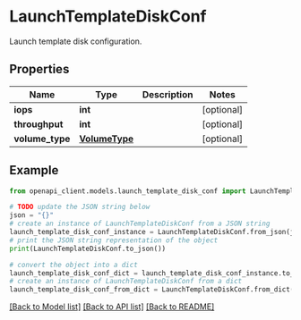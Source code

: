 # LaunchTemplateDiskConf

Launch template disk configuration.

## Properties

Name | Type | Description | Notes
------------ | ------------- | ------------- | -------------
**iops** | **int** |  | [optional] 
**throughput** | **int** |  | [optional] 
**volume_type** | [**VolumeType**](VolumeType.md) |  | [optional] 

## Example

```python
from openapi_client.models.launch_template_disk_conf import LaunchTemplateDiskConf

# TODO update the JSON string below
json = "{}"
# create an instance of LaunchTemplateDiskConf from a JSON string
launch_template_disk_conf_instance = LaunchTemplateDiskConf.from_json(json)
# print the JSON string representation of the object
print(LaunchTemplateDiskConf.to_json())

# convert the object into a dict
launch_template_disk_conf_dict = launch_template_disk_conf_instance.to_dict()
# create an instance of LaunchTemplateDiskConf from a dict
launch_template_disk_conf_from_dict = LaunchTemplateDiskConf.from_dict(launch_template_disk_conf_dict)
```
[[Back to Model list]](../README.md#documentation-for-models) [[Back to API list]](../README.md#documentation-for-api-endpoints) [[Back to README]](../README.md)


